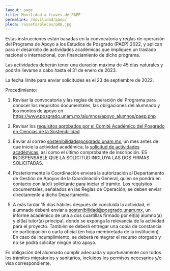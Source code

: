 ```yaml
---
layout: page
title: Movilidad a través de PAEP
permalink: /movilidad/paep/
pleca: /assets/plecas/p08.jpg
---
```


Estas instrucciones están basadas en la convocatoria y reglas de operación del Programa de Apoyo a los 
Estudios de Posgrado (PAEP) 2022, y aplican para el desarrollo de actividades académicas que impliquen un 
traslado nacional o internacional, con financiamiento de dicho programa. 

Las actividades deberán tener una duración máxima de 45 días naturales y podrán llevarse a cabo 
hasta el 31 de enero de 2023.

La fecha límite para enviar solicitudes es el 23 de septiembre de 2022.

Procedimiento:

 1.	Revisar la convocatoria y las reglas de operación del Programa para conocer los requisitos documentales, las obligaciones del alumnado y los montos de apoyo en <https://www.posgrado.unam.mx/alumnos/apoyo_alumnos/paep.php>
   
 2.	Revisar los [requisitos aprobados por el Comité Académico del Posgrado en Ciencias de la Sostenibilidad](/assets/docs/lineamientos_paep_2022.pdf)   

 3.	Enviar al correo <sostenibilidad@posgrado.unam.mx>, un mes antes de que inicie la actividad académica, la [solicitud de actividades académicas](/assets/formatos/solicitud_actividades_academicas_paep_2022.xlsx), así como el último comprobante de inscripción. ES INDISPENSABLE QUE LA SOLICITUD INCLUYA LAS DOS FIRMAS SOLICITADAS.

 4. Posteriormente la Coordinación enviará la autorización al Departamento de Gestión de Apoyos de la Coordinación General, quien se pondrá en contacto con la(el) solicitante para iniciar el trámite. Los requisitos documentales, señalados en las Reglas de Operación, se deben enviar directamente a dicho Departamento. 

 5.	A más tardar 15 días hábiles después de concluida la actividad, el alumnado deberá enviar a <sostenibilidad@posgrado.unam.mx>, un informe académico de una a dos cuartillas firmado por el(la) alumno(a) y el(la) tutor(a) principal, donde se exponga la relevancia de la actividad para el proyecto. También se deberá entregar una copia de constancia de participación o carta oficial (en hoja membretada de la institución). En caso de incumplimiento, se deberá reintegrar el recurso otorgado y no se podrá solicitar ningún otro apoyo. 

Es obligación del alumnado cumplir adecuada y oportunamente con todos los trámites migratorios y 
sanitarios, incluidos los permisos necesarios y/o visa correspondiente.
